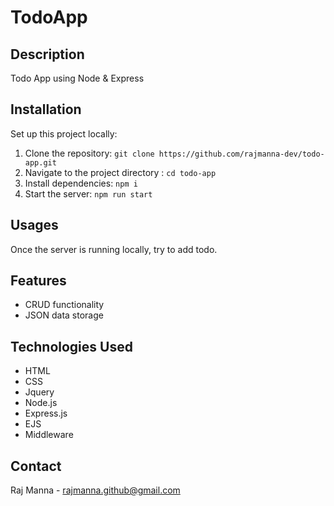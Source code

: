 # TodoApp

## Description

Todo App using Node & Express

## Installation

Set up this project locally:

1. Clone the repository: `git clone https://github.com/rajmanna-dev/todo-app.git`
2. Navigate to the project directory : `cd todo-app`
3. Install dependencies: `npm i`
4. Start the server: `npm run start`

## Usages

Once the server is running locally, try to add todo.

## Features

- CRUD functionality
- JSON data storage

## Technologies Used

- HTML
- CSS
- Jquery
- Node.js
- Express.js
- EJS
- Middleware

## Contact

Raj Manna - [rajmanna.github@gmail.com](mailto:rajmanna.github@gmail.com)
